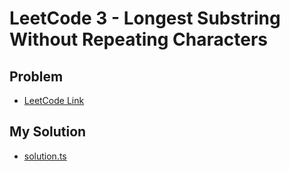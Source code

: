 # LeetCode 3 - Longest Substring Without Repeating Characters

## Problem
- [LeetCode Link](https://leetcode.com/problems/longest-substring-without-repeating-characters/)

## My Solution
- [solution.ts](./solution.ts)

